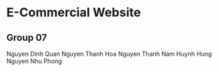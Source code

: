 # E-Commercial Website 
## Group 07 
Nguyen Dinh Quan
Nguyen Thanh Hoa 
Nguyen Thanh Nam
Huynh Hung 
Nguyen Nhu Phong


